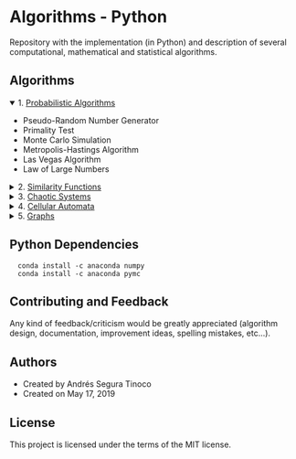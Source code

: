 # Algorithms - Python
Repository with the implementation (in Python) and description of several computational, mathematical and statistical algorithms.

## Algorithms
<details open>
<summary>1. <a href="https://ansegura7.github.io/Algorithms/probabilistic-algorithms/ProbabilisticAlgorithms.html" target="_blank" >Probabilistic Algorithms</a></summary>
<ul>
	<li>Pseudo-Random Number Generator</li>
	<li>Primality Test</li>
	<li>Monte Carlo Simulation</li>
	<li>Metropolis-Hastings Algorithm</li>
	<li>Las Vegas Algorithm</li>
	<li>Law of Large Numbers</li>
</ul>
</details>
<details>
<summary>2. <a href="https://ansegura7.github.io/Algorithms/similarity-functions/SimilarityFunctions.html" target="_blank" >Similarity Functions</a></summary>
<ul>
	<li>Main similarity functions</li>
	<li>Manual examples</li>
	<li>Sklearn examples</li>
</ul>
</details>
<details>
<summary>3. <a href="https://ansegura7.github.io/Algorithms/chaotic-systems/ChaoticSystems.html" target="_blank" >Chaotic Systems</a></summary>
<ul>
	<li>Chaotic systems intro</li>
</ul>
</details>
<details>
<summary>4. <a href="https://ansegura7.github.io/Algorithms/cellular-automata/CellularAutomata.html" target="_blank" >Cellular Automata</a></summary>
<ul>
	<li>Linear Cellular Automata (LCA)</li>
	<li>Reversible Linear Cellular Automata (RLCA)</li>
</ul>
</details>
<details>
<summary>5. <a href="https://ansegura7.github.io/Algorithms/graphs/Graphs.html" target="_blank" >Graphs</a></summary>
<ul>
	<li>Simple Graph (SG)</li>
	<li>Directed Weighted Graph (DWG)</li>
	<li>Dijkstra Algorithm</li>
</ul>
</details>

## Python Dependencies
``` console
  conda install -c anaconda numpy
  conda install -c anaconda pymc
```

## Contributing and Feedback
Any kind of feedback/criticism would be greatly appreciated (algorithm design, documentation, improvement ideas, spelling mistakes, etc...).

## Authors
- Created by Andrés Segura Tinoco
- Created on May 17, 2019

## License
This project is licensed under the terms of the MIT license.
